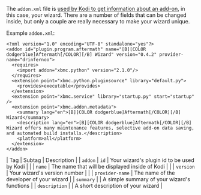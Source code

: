 The `addon.xml` file is [used by Kodi to get information about an add-on](https://kodi.wiki/view/Addon.xml), in this case, your wizard. There are a number of fields that can be changed inside, but only a couple are really necessary to make your wizard unique.

Example `addon.xml`:
```
<?xml version="1.0" encoding="UTF-8" standalone="yes"?>
<addon id="plugin.program.aftermath" name="[B][COLOR dodgerblue]Aftermath[/COLOR][/B] Wizard" version="0.4.2" provider-name="drinfernoo">
  <requires>
    <import addon="xbmc.python" version="2.1.0"/>
  </requires>
  <extension point="xbmc.python.pluginsource" library="default.py">
    <provides>executable</provides>
  </extension>
  <extension point="xbmc.service" library="startup.py" start="startup" />
  <extension point="xbmc.addon.metadata">
    <summary lang="en">[B][COLOR dodgerblue]Aftermath[/COLOR][/B] Wizard</summary>
    <description lang="en">[B][COLOR dodgerblue]Aftermath[/COLOR][/B] Wizard offers many maintenance features, selective add-on data saving, and automated build installs.</description>
    <platform>all</platform>
  </extension>
</addon>
```

| Tag | Subtag | Description |
| `addon` | `id` | Your wizard's plugin id to be used by Kodi |
| | `name` | The name that will be displayed inside of Kodi |
| | `version` | Your wizard's version number |
| | `provider-name` | The name of the developer of your wizard |
| `summary` | | A simple summary of your wizard's functions |
| `description` | | A short description of your wizard |